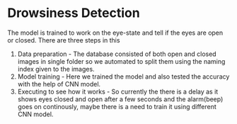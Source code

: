 # Drowsiness Detection

The model is trained to work on the eye-state and tell if the eyes are open or closed.
There are three steps in this
1) Data preparation - The database consisted of both open and closed images in single folder so we automated to split them using the naming index given to the images.
2) Model training - Here we trained the model and also tested the accuracy with the help of CNN model.
3) Executing to see how it works - So currently the there is a delay as it shows eyes closed and open after a few seconds and the alarm(beep) goes on continously, maybe there is a need to train it using different CNN model.
